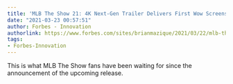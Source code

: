 ```yaml
---
title: 'MLB The Show 21: 4K Next-Gen Trailer Delivers First Wow Screenshots'
date: "2021-03-23 00:57:51"
author: Forbes - Innovation
authorlink: https://www.forbes.com/sites/brianmazique/2021/03/22/mlb-the-show-21-4k-next-gen-trailer-delivers-first-wow-screenshots/
tags:
- Forbes-Innovation
---
```

This is what MLB The Show fans have been waiting for since the announcement of the upcoming release.